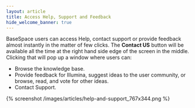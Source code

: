 ```yaml
---
layout: article
title: Access Help, Support and Feedback
hide_welcome_banner: true
---
```


BaseSpace users can access Help, contact support or provide feedback almost instantly in the matter of few clicks. The **Contact US** button will be available all the time at the right hand side edge of the screen in the middle. Clicking that will pop up a window where users can:
- Browse the knowledge base.
- Provide feedback for Illumina, suggest ideas to the user community, or browse, read, and vote for other ideas.
- Contact Support.

{% screenshot /images/articles/help-and-support_767x344.png %}  
